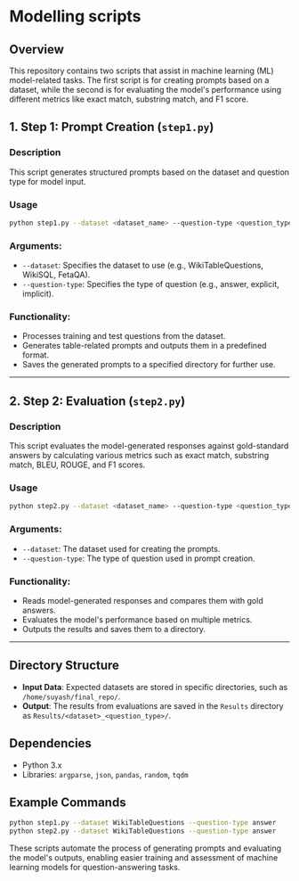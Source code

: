 
# Modelling scripts

## Overview
This repository contains two scripts that assist in machine learning (ML) model-related tasks. The first script is for creating prompts based on a dataset, while the second is for evaluating the model's performance using different metrics like exact match, substring match, and F1 score.

## 1. Step 1: Prompt Creation (`step1.py`)

### Description
This script generates structured prompts based on the dataset and question type for model input.

### Usage
```bash
python step1.py --dataset <dataset_name> --question-type <question_type>
```

### Arguments:
- `--dataset`: Specifies the dataset to use (e.g., WikiTableQuestions, WikiSQL, FetaQA).
- `--question-type`: Specifies the type of question (e.g., answer, explicit, implicit).

### Functionality:
- Processes training and test questions from the dataset.
- Generates table-related prompts and outputs them in a predefined format.
- Saves the generated prompts to a specified directory for further use.

---

## 2. Step 2: Evaluation (`step2.py`)

### Description
This script evaluates the model-generated responses against gold-standard answers by calculating various metrics such as exact match, substring match, BLEU, ROUGE, and F1 scores.

### Usage
```bash
python step2.py --dataset <dataset_name> --question-type <question_type>
```

### Arguments:
- `--dataset`: The dataset used for creating the prompts.
- `--question-type`: The type of question used in prompt creation.

### Functionality:
- Reads model-generated responses and compares them with gold answers.
- Evaluates the model's performance based on multiple metrics.
- Outputs the results and saves them to a directory.

---

## Directory Structure
- **Input Data**: Expected datasets are stored in specific directories, such as `/home/suyash/final_repo/`.
- **Output**: The results from evaluations are saved in the `Results` directory as `Results/<dataset>_<question_type>/`.

## Dependencies
- Python 3.x
- Libraries: `argparse`, `json`, `pandas`, `random`, `tqdm`

## Example Commands
```bash
python step1.py --dataset WikiTableQuestions --question-type answer
python step2.py --dataset WikiTableQuestions --question-type answer
```

These scripts automate the process of generating prompts and evaluating the model's outputs, enabling easier training and assessment of machine learning models for question-answering tasks.
